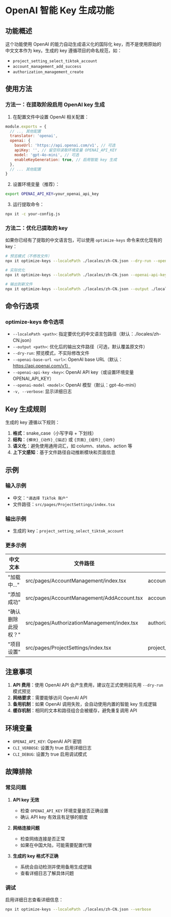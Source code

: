 # OpenAI 智能 Key 生成功能

## 功能概述

这个功能使用 OpenAI 的能力自动生成语义化的国际化 key，而不是使用原始的中文文本作为 key。生成的 key 遵循项目的命名规范，如：

- `project_setting_select_tiktok_account`
- `account_management_add_success`
- `authorization_management_create`

## 使用方法

### 方法一：在提取阶段启用 OpenAI key 生成

1. 在配置文件中设置 OpenAI 相关配置：

```javascript
module.exports = {
  // ... 其他配置
  translator: 'openai',
  openai: {
    baseUrl: 'https://api.openai.com/v1', // 可选
    apiKey: '', // 留空将读取环境变量 OPENAI_API_KEY
    model: 'gpt-4o-mini', // 可选
    enableKeyGeneration: true, // 启用智能 key 生成
  },
  // ... 其他配置
}
```

2. 设置环境变量（推荐）：

```bash
export OPENAI_API_KEY=your_openai_api_key
```

3. 运行提取命令：

```bash
npx it -c your-config.js
```

### 方法二：优化已提取的 key

如果你已经有了提取的中文语言包，可以使用 `optimize-keys` 命令来优化现有的 key：

```bash
# 预览模式（不修改文件）
npx it optimize-keys --localePath ./locales/zh-CN.json --dry-run --openai-api-key your_api_key

# 实际优化
npx it optimize-keys --localePath ./locales/zh-CN.json --openai-api-key your_api_key

# 输出到新文件
npx it optimize-keys --localePath ./locales/zh-CN.json --output ./locales/zh-CN-optimized.json --openai-api-key your_api_key
```

## 命令行选项

### optimize-keys 命令选项

- `--localePath <path>`: 指定要优化的中文语言包路径（默认：./locales/zh-CN.json）
- `--output <path>`: 优化后的输出文件路径（可选，默认覆盖原文件）
- `--dry-run`: 预览模式，不实际修改文件
- `--openai-base-url <url>`: OpenAI base URL（默认：https://api.openai.com/v1）
- `--openai-api-key <key>`: OpenAI API key（或设置环境变量 OPENAI_API_KEY）
- `--openai-model <model>`: OpenAI 模型（默认：gpt-4o-mini）
- `-v, --verbose`: 显示详细日志

## Key 生成规则

生成的 key 遵循以下规则：

1. **格式**：snake_case（小写字母 + 下划线）
2. **结构**：`{模块}_{动作}_{描述}` 或 `{页面}_{组件}_{动作}`
3. **语义化**：避免使用通用词汇，如 column、status、action 等
4. **上下文感知**：基于文件路径自动推断模块和页面信息

## 示例

### 输入示例

- 中文：`"请选择 TikTok 账户"`
- 文件路径：`src/pages/ProjectSettings/index.tsx`

### 输出示例

- 生成的 key：`project_setting_select_tiktok_account`

### 更多示例

| 中文文本           | 文件路径                                    | 生成的 Key                              |
| ------------------ | ------------------------------------------- | --------------------------------------- |
| "加载中..."        | src/pages/AccountManagement/index.tsx       | account_management_loading              |
| "添加成功"         | src/pages/AccountManagement/AddAccount.tsx  | account_management_add_success          |
| "确认删除此授权？" | src/pages/AuthorizationManagement/index.tsx | authorization_management_confirm_delete |
| "项目设置"         | src/pages/ProjectSettings/index.tsx         | project_setting_title                   |

## 注意事项

1. **API 费用**：使用 OpenAI API 会产生费用，建议在正式使用前先用 `--dry-run` 模式预览
2. **网络要求**：需要能够访问 OpenAI API
3. **备用机制**：如果 OpenAI 调用失败，会自动使用内置的智能 key 生成逻辑
4. **缓存机制**：相同的文本和路径组合会被缓存，避免重复调用 API

## 环境变量

- `OPENAI_API_KEY`: OpenAI API 密钥
- `CLI_VERBOSE`: 设置为 true 启用详细日志
- `CLI_DEBUG`: 设置为 true 启用调试模式

## 故障排除

### 常见问题

1. **API key 无效**

   - 检查 `OPENAI_API_KEY` 环境变量是否正确设置
   - 确认 API key 有效且有足够的额度

2. **网络连接问题**

   - 检查网络连接是否正常
   - 如果在中国大陆，可能需要配置代理

3. **生成的 key 格式不正确**
   - 系统会自动检测并使用备用生成逻辑
   - 查看详细日志了解具体问题

### 调试

启用详细日志查看详细信息：

```bash
npx it optimize-keys --localePath ./locales/zh-CN.json --verbose
```
